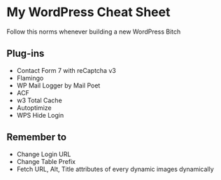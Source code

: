 # My WordPress Cheat Sheet

Follow this norms whenever building a new WordPress Bitch

## Plug-ins
 - Contact Form 7 with reCaptcha v3
 - Flamingo
 - WP Mail Logger by Mail Poet
 - ACF
 - w3 Total Cache
 - Autoptimize
 - WPS Hide Login
 
## Remember to

 - Change Login URL
 - Change Table Prefix
 - Fetch URL, Alt, Title attributes of every dynamic images dynamically
